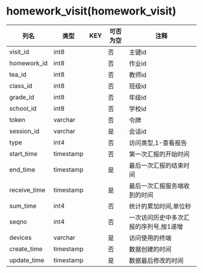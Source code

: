 # homework_visit(homework_visit)
| 列名   | 类型   | KEY  | 可否为空 | 注释   |
| ---- | ---- | ---- | ---- | ---- |
|visit_id|int8||否|主键id|
|homework_id|int8||否|作业id|
|tea_id|int8||否|教师id|
|class_id|int8||否|班级id|
|grade_id|int8||否|年级id|
|school_id|int8||否|学校id|
|token|varchar||否|令牌|
|session_id|varchar||是|会话id|
|type|int4||否|访问类型,1-查看报告|
|start_time|timestamp||否|第一次汇报的开始时间|
|end_time|timestamp||是|最后一次汇报的结束时间|
|receive_time|timestamp||是|最后一次汇报服务端收到的时间|
|sum_time|int4||否|统计的累加时间,单位秒|
|seqno|int4||否|一次访问历史中多次汇报的序列号,按1递增|
|devices|varchar||是|访问使用的终端|
|create_time|timestamp||否|数据创建的时间|
|update_time|timestamp||是|数据最后修改的时间|
